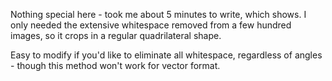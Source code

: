 Nothing special here - took me about 5 minutes to write, which shows. I only needed the extensive whitespace removed from a few hundred images, so it crops in a regular quadrilateral shape.

Easy to modify if you'd like to eliminate all whitespace, regardless of angles - though this method won't work for vector format. 

